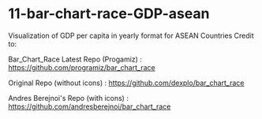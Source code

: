 # 11-bar-chart-race-GDP-asean
Visualization of GDP per capita in yearly format for ASEAN Countries
Credit to: 

Bar_Chart_Race
Latest Repo (Progamiz) : https://github.com/programiz/bar_chart_race

Original Repo (without icons) : https://github.com/dexplo/bar_chart_race

Andres Berejnoi's Repo (with icons) : https://github.com/andresberejnoi/bar_chart_race
